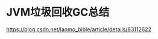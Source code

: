 # JVM垃圾回收GC总结







https://blog.csdn.net/laomo_bible/article/details/83112622































